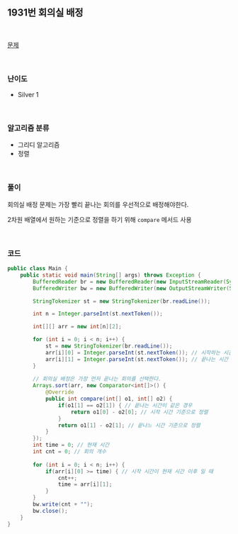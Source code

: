 ## 1931번 회의실 배정

<br>

[문제](https://www.acmicpc.net/problem/1931)

<br>

### 난이도

- Silver 1

<br>

### 알고리즘 분류

- 그리디 알고리즘
- 정렬

<br>

### 풀이

회의실 배정 문제는 가장 빨리 끝나는 회의를 우선적으로 배정해야한다.

2차원 배열에서 원하는 기준으로 정렬을 하기 위해 `compare` 메서드 사용

<br>

### 코드

```java
public class Main {
	public static void main(String[] args) throws Exception {
		BufferedReader br = new BufferedReader(new InputStreamReader(System.in));
		BufferedWriter bw = new BufferedWriter(new OutputStreamWriter(System.out));

		StringTokenizer st = new StringTokenizer(br.readLine());

		int n = Integer.parseInt(st.nextToken());

		int[][] arr = new int[n][2];

		for (int i = 0; i < n; i++) {
			st = new StringTokenizer(br.readLine());
			arr[i][0] = Integer.parseInt(st.nextToken()); // 시작하는 시간
			arr[i][1] = Integer.parseInt(st.nextToken()); // 끝나는 시간
		}
		
		// 회의실 배정은 가장 먼저 끝나는 회의를 선택한다.
		Arrays.sort(arr, new Comparator<int[]>() {
			@Override
			public int compare(int[] o1, int[] o2) {
				if(o1[1] == o2[1]) { // 끝나는 시간이 같은 경우
					return o1[0] - o2[0]; // 시작 시간 기준으로 정렬
				}
				return o1[1] - o2[1]; // 끝나느 시간 기준으로 정렬
			}
		});
		int time = 0; // 현재 시간
		int cnt = 0; // 회의 개수
		
		for (int i = 0; i < n; i++) {
			if(arr[i][0] >= time) { // 시작 시간이 현재 시간 이후 일 때 
				cnt++;
				time = arr[i][1];
			}
		}
		bw.write(cnt + "");
		bw.close();		
	}
}

```
